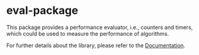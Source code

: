 # eval-package

This package provides a performance evaluator, i.e., counters and timers, which could be used to measure the performance of algorithms.

For further details about the library, please refer to the [Documentation](https://hiconfit.manleviet.info).